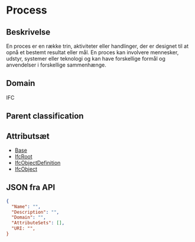 # Process

## Beskrivelse

En proces er en række trin, aktiviteter eller handlinger, der er designet til at opnå et bestemt resultat eller mål. En proces kan involvere mennesker, udstyr, systemer eller teknologi og kan have forskellige formål og anvendelser i forskellige sammenhænge.

## Domain

IFC

## Parent classification

## Attributsæt

- [Base](../../../GroupsOfAttributes/Base.md)
- [IfcRoot](../../../GroupsOfAttributes/IfcRoot.md)
- [IfcObjectDefinition](../../../GroupsOfAttributes/IfcObjectDefinition.md)
- [IfcObject](../../../GroupsOfAttributes/IfcObject.md)

## JSON fra API

```json
{
  "Name": "",
  "Description": "",
  "Domain": "",
  "AttributeSets": [],
  "URI: "",
}
```
